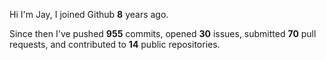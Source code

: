 Hi I'm Jay, I joined Github **8** years ago.

Since then I've pushed **955** commits, opened **30** issues, submitted **70** pull requests, and contributed to **14** public repositories.
